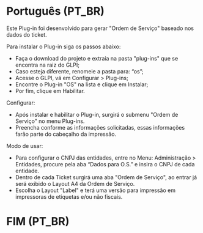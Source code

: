 # Português (PT_BR)
Este Plug-in foi desenvolvido para gerar "Ordem de Serviço" baseado nos dados do ticket.

Para instalar o Plug-in siga os passos abaixo:
- Faça o download do projeto e extraia na pasta "plug-ins" que se encontra na raiz do GLPI;
- Caso esteja diferente, renomeie a pasta para: “os”;
- Acesse o GLPI, vá em Configurar > Plug-ins;
- Encontre o Plug-in "OS" na lista e clique em Instalar;
- Por fim, clique em Habilitar.

Configurar:
- Após instalar e habilitar o Plug-in, surgirá o submenu "Ordem de Serviço" no menu Plug-ins.
- Preencha conforme as informações solicitadas, essas informações farão parte do cabeçalho da impressão.

Modo de usar:
- Para configurar o CNPJ das entidades, entre no Menu: Administração > Entidades, procure pela aba “Dados para O.S.” e insira o CNPJ de cada entidade.
- Dentro de cada Ticket surgirá uma aba "Ordem de Serviço", ao entrar já será exibido o Layout A4 da Ordem de Serviço.
- Escolha o Layout "Label" e terá uma versão para impressão em impressoras de etiquetas e/ou não fiscais.
# FIM (PT_BR)
